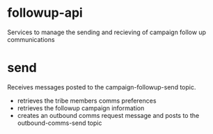 # followup-api
Services to manage the sending and recieving of campaign follow up communications

# send
Receives messages posted to the campaign-followup-send topic.
- retrieves the tribe members comms preferences
- retrieves the followup campaign information
- creates an outbound comms request message and posts to the outbound-comms-send topic



